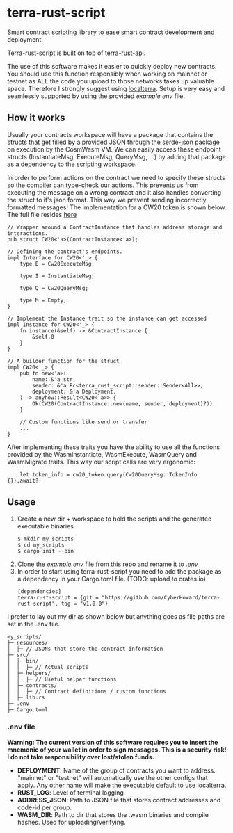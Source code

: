 # terra-rust-script

Smart contract scripting library to ease smart contract development and deployment.

Terra-rust-script is built on top of [terra-rust-api](https://github.com/PFC-Validator/terra-rust).

The use of this software makes it easier to quickly deploy new contracts. You should use this function responsibly when working on mainnet or testnet as ALL the code you upload to those networks takes up valuable space. Therefore I strongly suggest using [localterra](https://github.com/terra-money/LocalTerra). Setup is very easy and seamlessly supported by using the provided *example.env* file.
## How it works

Usually your contracts workspace will have a package that contains the structs that get filled by a provided JSON through the serde-json package on execution by the CosmWasm VM. 
We can easily access these endpoint structs (InstantiateMsg, ExecuteMsg, QueryMsg, ...) by adding that package as a dependency to the scripting workspace. 

In order to perform actions on the contract we need to specify these structs so the compiler can type-check our actions. This prevents us from executing the message on a wrong contract and it also handles converting the struct to it's json format. This way we prevent sending incorrectly formatted messages! The implementation for a CW20 token is shown below. The full file resides [here](example/cw20.rs)

```
// Wrapper around a ContractInstance that handles address storage and interactions.
pub struct CW20<'a>(ContractInstance<'a>);

// Defining the contract's endpoints.
impl Interface for CW20<'_> {
    type E = Cw20ExecuteMsg;

    type I = InstantiateMsg;

    type Q = Cw20QueryMsg;

    type M = Empty;
}

// Implement the Instance trait so the instance can get accessed
impl Instance for CW20<'_> {
    fn instance(&self) -> &ContractInstance {
        &self.0
    }
}

// A builder function for the struct
impl CW20<'_> {
    pub fn new<'a>(
        name: &'a str,
        sender: &'a Rc<terra_rust_script::sender::Sender<All>>,
        deployment: &'a Deployment,
    ) -> anyhow::Result<CW20<'a>> {
        Ok(CW20(ContractInstance::new(name, sender, deployment)?))
    }

    // Custom functions like send or transfer
    ...
}
```
After implementing these traits you have the ability to use all the functions provided by the WasmInstantiate, WasmExecute, WasmQuery and WasmMigrate traits. This way our script calls are very ergonomic: 

```
    let token_info = cw20_token.query(Cw20QueryMsg::TokenInfo {}).await?;
```


## Usage

1. Create a new dir + workspace to hold the scripts and the generated executable binaries.
   ```
   $ mkdir my_scripts
   $ cd my_scripts
   $ cargo init --bin
   ```
2. Clone the *example.env* file from this repo and rename it to *.env*
3. In order to start using terra-rust-script you need to add the package as a dependency in your Cargo.toml file. (TODO: upload to crates.io)
    ```
    [dependencies]
    terra-rust-script = {git = "https://github.com/CyberHoward/terra-rust-script", tag = "v1.0.0"}
    ```

I prefer to lay out my dir as shown below but anything goes as file paths are set in the .env file.

```
my_scripts/
├─ resources/
│  ├─ // JSONs that store the contract information
├─ src/
│  ├─ bin/
│  │  ├─ // Actual scripts
│  ├─ helpers/
│  │  ├─ // Useful helper functions
│  ├─ contracts/
│  │  ├─ // Contract definitions / custom functions
│  ├─ lib.rs
├─ .env
├─ Cargo.toml
```

### .env file
**Warning: The current version of this software requires you to insert the mnemonic of your wallet in order to sign messages. This is a security risk! I do not take responsibility over lost/stolen funds.**

- **DEPLOYMENT**: Name of the group of contracts you want to address. "mainnet" or "testnet" will automatically use the other configs that apply. Any other name will make the executable default to use localterra. 
- **RUST_LOG**: Level of terminal logging
- **ADDRESS_JSON**: Path to JSON file that stores contract addresses and code-id per group. 
- **WASM_DIR**: Path to dir that stores the .wasm binaries and compile hashes. Used for uploading/verifying.